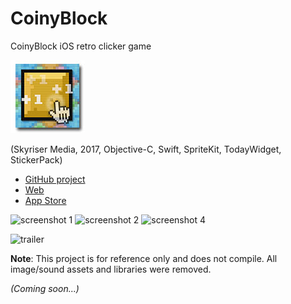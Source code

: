 # CoinyBlock
CoinyBlock iOS retro clicker game

![logo](https://github.com/chriscomeau/Portfolio/blob/master/images/coinyblock_icon.jpg)

(Skyriser Media, 2017, Objective-C, Swift, SpriteKit, TodayWidget, StickerPack)

* [GitHub project](https://github.com/chriscomeau/CoinyBlock)
* [Web](http://coinyblock.com/)
* [App Store](https://itunes.apple.com/app/id914537554)

![screenshot 1](https://github.com/chriscomeau/CoinyBlock/blob/master/screenshot1.png)
![screenshot 2](http://coinyblock.com/images/gif_title5.gif)
![screenshot 4](http://coinyblock.com/images/gif_chest2_3.gif)

![trailer](https://img.youtube.com/vi/OOjtKRZlJL0/0.jpg)



**Note**: This project is for reference only and does not compile. All image/sound assets and libraries were removed.

_(Coming soon...)_
